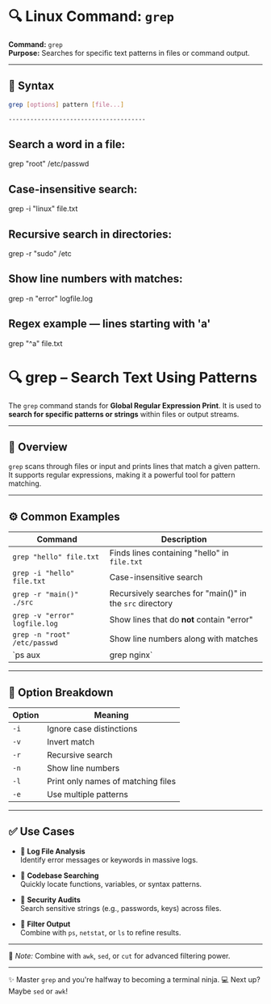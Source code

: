 # 🔍 Linux Command: `grep`

**Command:** `grep`  
**Purpose:** Searches for specific text patterns in files or command output.

---

## 🔧 Syntax

```bash
grep [options] pattern [file...]

--------------------------------------

```

Search a word in a file:
------------------------
grep "root" /etc/passwd

Case-insensitive search:
------------------------
grep -i "linux" file.txt

Recursive search in directories:
------------------------
grep -r "sudo" /etc


Show line numbers with matches:
------------------------
grep -n "error" logfile.log

Regex example — lines starting with 'a'
------------------------
grep "^a" file.txt


# 🔍 grep – Search Text Using Patterns

The `grep` command stands for **Global Regular Expression Print**. It is used to **search for specific patterns or strings** within files or output streams.

---

## 📌 Overview

`grep` scans through files or input and prints lines that match a given pattern. It supports regular expressions, making it a powerful tool for pattern matching.

---

## ⚙️ Common Examples

| Command                                  | Description                                              |
|------------------------------------------|----------------------------------------------------------|
| `grep "hello" file.txt`                 | Finds lines containing "hello" in `file.txt`             |
| `grep -i "hello" file.txt`              | Case-insensitive search                                  |
| `grep -r "main()" ./src`                | Recursively searches for "main()" in the `src` directory |
| `grep -v "error" logfile.log`           | Show lines that do **not** contain "error"               |
| `grep -n "root" /etc/passwd`            | Show line numbers along with matches                     |
| `ps aux | grep nginx`                   | Find `nginx` process using pipeline                      |

---

## 🧠 Option Breakdown

| Option | Meaning                        |
|--------|--------------------------------|
| `-i`   | Ignore case distinctions       |
| `-v`   | Invert match                   |
| `-r`   | Recursive search               |
| `-n`   | Show line numbers              |
| `-l`   | Print only names of matching files |
| `-e`   | Use multiple patterns          |

---

## ✅ Use Cases

- 🧪 **Log File Analysis**  
  Identify error messages or keywords in massive logs.

- 📂 **Codebase Searching**  
  Quickly locate functions, variables, or syntax patterns.

- 🔐 **Security Audits**  
  Search sensitive strings (e.g., passwords, keys) across files.

- 🧼 **Filter Output**  
  Combine with `ps`, `netstat`, or `ls` to refine results.

---

📎 *Note:* Combine with `awk`, `sed`, or `cut` for advanced filtering power.

---

✨ Master `grep` and you're halfway to becoming a terminal ninja. 💻 Next up? Maybe `sed` or `awk`!


